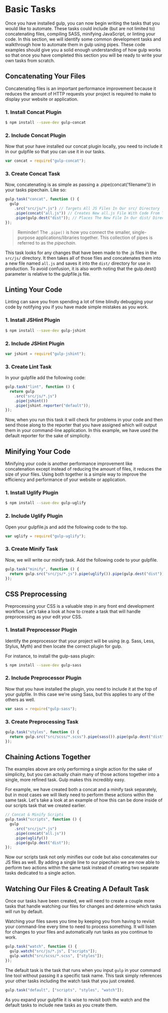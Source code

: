 # Basic Tasks

Once you have installed gulp, you can now begin writing the tasks that you would like to automate. These tasks could include (but are not limited to) concatenating files, compiling SASS, minifying JavaScript, or linting your code. In this section, we will identify some common development tasks and walkthrough how to automate them in gulp using pipes. These code examples should give you a solid enough understanding of how gulp works so that once you have completed this section you will be ready to write your own tasks from scratch.

## Concatenating Your Files

Concatenating files is an important performance improvement because it reduces the amount of HTTP requests your project is required to make to display your website or application.

### 1. Install Concat Plugin

```bash
$ npm install --save-dev gulp-concat
```

### 2. Include Concat Plugin

Now that your have installed our concat plugin locally, you need to include it in our gulpfile so that you can use it in our tasks.

```js
var concat = require("gulp-concat");
```

### 3. Create Concat Task

Now, concatenating is as simple as passing a .pipe(concat('filename')) in your tasks pipechain. Like so:

```js
gulp.task("concat", function () {
  gulp
    .src("src/js/*.js") // Targets All JS Files In Our src/ Directory
    .pipe(concat("all.js")) // Creates New all.js File With Code From Target Files
    .pipe(gulp.dest("dist")); // Places The New File In Our dist/ Directory
});
```

> Reminder! The `.pipe()` is how you connect the smaller, single-purpose applications/libraries together. This collection of pipes is referred to as the _pipechain_.

This task looks for any changes that have been made to the .js files in the `src/js/` directory. It then takes all of those files and concatenates them into a new file named `all.js` and saves it into the `dist/` directory for use in production. To avoid confusion, it is also worth noting that the gulp.dest() parameter is relative to the gulpfile.js file.

## Linting Your Code

Linting can save you from spending a lot of time blindly debugging your code by notifying you if you have made simple mistakes as you work.

### 1. Install JSHint Plugin

```bash
$ npm install --save-dev gulp-jshint
```

### 2. Include JSHint Plugin

```js
var jshint = require("gulp-jshint");
```

### 3. Create Lint Task

In your gulpfile add the following code:

```js
gulp.task("lint", function () {
  return gulp
    .src("src/js/*.js")
    .pipe(jshint())
    .pipe(jshint.reporter("default"));
});
```

Now, when you run this task it will check for problems in your code and then send those along to the reporter that you have assigned which will output them in your command-line application. In this example, we have used the default reporter for the sake of simplicity.

## Minifying Your Code

Minifying your code is another performance improvement like concatenation except instead of reducing the amount of files, it reduces the size of your files. Using both together is a simple way to improve the efficiency and performance of your website or application.

### 1. Install Uglify Plugin

```bash
$ npm install --save-dev gulp-uglify
```

### 2. Include Uglify Plugin

Open your gulpfile.js and add the following code to the top.

```js
var uglify = require("gulp-uglify");
```

### 3. Create Minify Task

Now, we will write our minify task. Add the following code to your gulpfile.

```js
gulp.task("minify", function () {
  return gulp.src("src/js/*.js").pipe(uglify()).pipe(gulp.dest("dist"));
});
```

## CSS Preprocessing

Preprocessing your CSS is a valuable step in any front end development workflow. Let's take a look at how to create a task that will handle preprocessing as your edit your CSS.

### 1. Install Preprocessor Plugin

Identify the preprocessor that your project will be using (e.g. Sass, Less, Stylus, Myth) and then locate the correct plugin for gulp.

For instance, to install the gulp-sass plugin:

```bash
$ npm install --save-dev gulp-sass
```

### 2. Include Preprocessor Plugin

Now that you have installed the plugin, you need to include it at the top of your gulpfile. In this case we're using Sass, but this applies to any of the others as well.

```js
var sass = require("gulp-sass");
```

### 3. Create Preprocessing Task

```js
gulp.task("styles", function () {
  return gulp.src("src/scss/*.scss").pipe(sass()).pipe(gulp.dest("dist"));
});
```

## Chaining Actions Together

The examples above are only performing a single action for the sake of simplicity, but you can actually chain many of those actions together into a single, more refined task. Gulp makes this incredibly easy.

For example, we have created both a concat and a minify task separately, but in most cases we will likely need to perform these actions within the same task. Let's take a look at an example of how this can be done inside of our scripts task that we created earlier.

```js
// Concat & Minify Scripts
gulp.task("scripts", function () {
  gulp
    .src("src/js/*.js")
    .pipe(concat("all.js"))
    .pipe(uglify())
    .pipe(gulp.dest("dist"));
});
```

Now our scripts task not only minifies our code but also concatenates our JS files as well. By adding a single line to our pipechain we are now able to perform two actions within the same task instead of creating two separate tasks dedicated to a single action.

## Watching Our Files & Creating A Default Task

Once our tasks have been created, we will need to create a couple more tasks that handle watching our files for changes and determine which tasks will run by default.

Watching your files saves you time by keeping you from having to revisit your command-line every time to need to process something. It will listen for changes to your files and automatically run tasks as you continue to work.

```js
gulp.task("watch", function () {
  gulp.watch("src/js/*.js", ["scripts"]);
  gulp.watch("src/scss/*.scss", ["styles"]);
});
```

The default task is the task that runs when you input `gulp` in your command line tool without passing it a specific task name. This task simply references your other tasks including the watch task that you just created.

```js
gulp.task("default", ["scripts", "styles", "watch"]);
```

As you expand your gulpfile it is wise to revisit both the watch and the default tasks to include new tasks as you create them.
